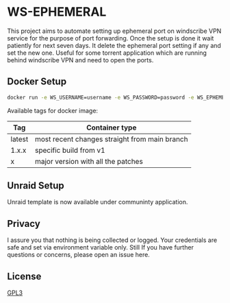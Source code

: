 # WS-EPHEMERAL

This project aims to automate setting up ephemeral port on windscribe VPN service for the purpose of port forwarding. Once the setup is done it wait patiently for next seven days. It delete the ephemeral port setting if any and set the new one. Useful for some torrent application which are running behind windscribe VPN and need to open the ports.

## Docker Setup

```bash
docker run -e WS_USERNAME=username -e WS_PASSWORD=password -e WS_EPHEMERAL_PORT=40000 dhruvinsh/ws-ephemeral:latest
```

Available tags for docker image:

| Tag    | Container type                                |
| ------ | --------------------------------------------- |
| latest | most recent changes straight from main branch |
| 1.x.x  | specific build from v1                        |
| x      | major version with all the patches            |

## Unraid Setup

Unraid template is now available under communinty application.

## Privacy

I assure you that nothing is being collected or logged. Your credentials are safe and set via environment variable only. Still If you have further questions or concerns, please open an issue here.

## License

[GPL3](LICENSE.md)
